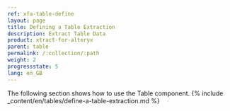 ```yaml
---
ref: xfa-table-define
layout: page
title: Defining a Table Extraction
description: Extract Table Data
product: xtract-for-alteryx
parent: table
permalink: /:collection/:path
weight: 2
progressstate: 5
lang: en_GB
---
```

The following section shows how to use the Table component.
{% include _content/en/tables/define-a-table-extraction.md  %}
